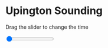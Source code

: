 <h1>Upington Sounding</h1>
<p>Drag the slider to change the time</p>

<div class="slidecontainer">
<input oninput='setImage(this)' class="slider" type="range" min="0" max="5" value="0" step="1" />
<img id='img'/>
</div>

<script>
var img = document.getElementById('img');
var img_array = ['/assets/images/skwt/skd_upt_wrfout_d01_2020-05-14_12:00:00.png',
'/assets/images/skwt/skd_upt_wrfout_d01_2020-05-14_18:00:00.png',
'/assets/images/skwt/skd_upt_wrfout_d01_2020-05-15_00:00:00.png',
'/assets/images/skwt/skd_upt_wrfout_d01_2020-05-15_06:00:00.png',
'/assets/images/skwt/skd_upt_wrfout_d01_2020-05-15_12:00:00.png',];
function setImage(obj)
{
        var value = obj.value;
        img.src = img_array[value];

}
</script>
